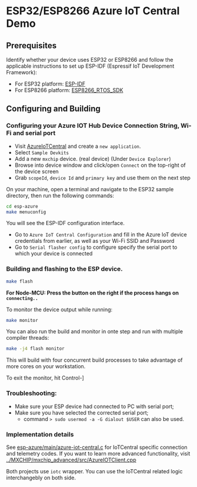 # ESP32/ESP8266 Azure IoT Central Demo

## Prerequisites

Identify whether your device uses ESP32 or ESP8266 and follow the applicable instructions to set up ESP-IDF (Espressif IoT Development Framework):

  - For ESP32 platform: [ESP-IDF](https://github.com/espressif/esp-idf)
  - For ESP8266 platform: [ESP8266_RTOS_SDK](https://github.com/espressif/ESP8266_RTOS_SDK)

## Configuring and Building

### Configuring your Azure IOT Hub Device Connection String, Wi-Fi and serial port

- Visit [AzureIoTCentral](https://apps.azureiotcentral.com) and create a `new application`.
- Select `Sample Devkits`
- Add a new `mxchip` device. (real device) (Under `Device Explorer`)
- Browse into device window and click/open `Connect` on the top-right of the device screen
- Grab `scopeId`, `device Id` and `primary key` and use them on the next step

On your machine, open a terminal and navigate to the ESP32 sample directory, then run the following commands:

``` bash
cd esp-azure
make menuconfig
```

You will see the ESP-IDF configuration interface.

- Go to `Azure IoT Central Configuration` and fill in the Azure IoT device credentials from earlier, as well as your Wi-Fi SSID and Password
- Go to `Serial flasher config` to configure specify the serial port to which your device is connected

### Building and flashing to the ESP device.

``` bash
make flash
```

**For Node-MCU: Press the button on the right if the process hangs on `connecting..`**

To monitor the device output while running:

``` bash
make monitor
```

You can also run the build and monitor in onte step and run with multiple compiler threads:

``` bash
make -j4 flash monitor
```

This will build with four concurrent build processes to take advantage of more cores on your workstation.

To exit the monitor, hit Control-]

### Troubleshooting:

- Make sure your ESP device had connected to PC with serial port;
- Make sure you have selected the corrected serial port;
  - command `> sudo usermod -a -G dialout $USER` can also be used.

### Implementation details

See [esp-azure/main/azure-iot-central.c](./esp-azure/main/azure-iot-central.c) for IoTCentral specific connection and telemetry codes.
If you want to learn more advanced functionality, visit [../MXCHIP/mxchip_advanced/src/AzureIOTClient.cpp](../MXCHIP/mxchip_advanced/src/AzureIOTClient.cpp)

Both projects use `iotc` wrapper. You can use the IoTCentral related logic interchangebly on both side.